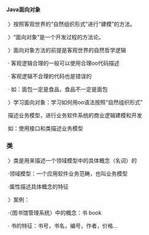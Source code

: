 #### Java面向对象

​	〉按照客观世界的“自然组织形式”进行“建模”的方法。

​	〉“面向对象”是一个开发过程的方法论。

​	〉面向对象方法的前提是客观世界的自然哲学逻辑

​		·  客观逻辑合理的一般可以使用合理oo代码描述

​		·  客观逻辑不合理的代码也是错误的

​		·  如：面包一定是食品，食品不一定是面包

​	〉学习面向对象：学习如何用oo语法按照“自然组织形式”

​	    描述业务模型，进行业务软件系统的商业逻辑建模和开发

​		   如：使用接口和类描述业务模型



### 类

​	〉类是用来描述一个领域模型中的具体概念（名词）的

​		·领域模型：一个应用软件业务范畴，也叫业务模型

​		·属性描述具体概念的特征

​	〉案例：

​		·〈图书馆管理系统〉中的概念：书  book

​		·    书的特征：书号，书名，编号，作者，价格...

